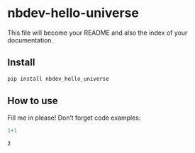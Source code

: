 nbdev-hello-universe
================

<!-- WARNING: THIS FILE WAS AUTOGENERATED! DO NOT EDIT! -->

This file will become your README and also the index of your
documentation.

## Install

``` sh
pip install nbdev_hello_universe
```

## How to use

Fill me in please! Don’t forget code examples:

``` python
1+1
```

    2
